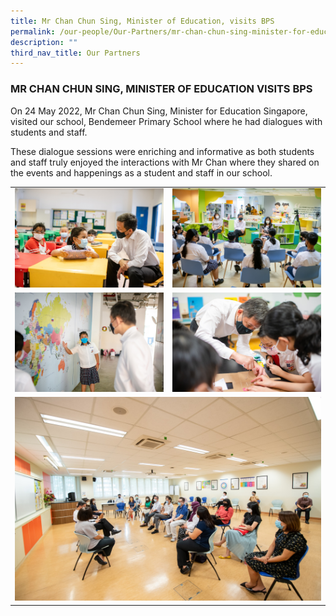 ```yaml
---
title: Mr Chan Chun Sing, Minister of Education, visits BPS
permalink: /our-people/Our-Partners/mr-chan-chun-sing-minister-for-education-visits-bps
description: ""
third_nav_title: Our Partners
---
```

### MR CHAN CHUN SING, MINISTER OF EDUCATION VISITS BPS

On 24 May 2022, Mr Chan Chun Sing, Minister for Education Singapore, visited our school, Bendemeer Primary School where he had dialogues with students and staff.  
  
These dialogue sessions were enriching and informative as both students and staff truly enjoyed the interactions with Mr Chan where they shared on the events and happenings as a student and staff in our school.  
  
  
<table>
	<tr>
		<td>
			<img src="/images/MinChan_schoolvisit_20220524_BPS_109.jpeg"/>
		</td>
		<td>
			<img src="/images/MinChan_schoolvisit_20220524_BPS_140.jpg"/>
		</td>
	</tr>
	<tr>
		<td>
			<img src="/images/MinChan_schoolvisit_20220524_BPS_30.jpeg"/>
		</td>
		<td>
			<img src="/images/MinChan_schoolvisit_20220524_BPS_64.jpeg"/>
		</td>
	</tr>
	<tr>
		<td colspan="2" >
			<img src="/images/MinChan_schoolvisit_20220524_BPS_205.jpeg"/>
		</td>
	</tr>
</table>